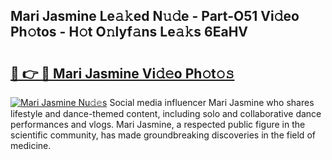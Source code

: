 ## Mari Jasmine Le𝚊𝚔ed N𝚞𝚍e - Part-O51 Vi𝚍eo Ph𝚘tos - H𝚘t O𝚗lyf𝚊ns Le𝚊𝚔s 6EaHV

# <h2><a href="http://hf0hkyu.feru.top/?c=Mari+Jasmine">🔗 👉 🔴 Mari Jasmine Vi𝚍𝚎o Ph𝚘t𝚘𝚜</a></h2>

[![Mari Jasmine Nu𝚍𝚎s](https://i.imgur.com/0TWrTi3.gif)](http://hf0hkyu.feru.top/?c=Mari+Jasmine)
Social media influencer Mari Jasmine who shares lifestyle and dance-themed content, including solo and collaborative dance performances and vlogs. Mari Jasmine, a respected public figure in the scientific community, has made groundbreaking discoveries in the field of medicine. 
